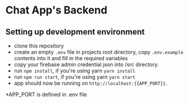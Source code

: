 # Chat App's Backend

## Setting up development environment
- clone this repository
- create an empty `.env` file in projects root directory, copy `.env.example` contents into it and fill in the required variables
- copy your firebase admin credential json into /src directory.
- run `npm install`, if you're using yarn `yarn install`
- run `npm run start`, if you're using yarn `yarn start`
- app should now be running on `http://localhost:{{APP_PORT}}`. 

*APP_PORT is defined in .env file